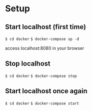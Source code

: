 # Setup
## Start localhost (first time)
`$ cd docker`
`$ docker-compose up -d`

access localhost:8080 in your browser

## Stop localhost
`$ cd docker`
`$ docker-compose stop`

## Start localhost once again
`$ cd docker`
`$ docker-compose start`